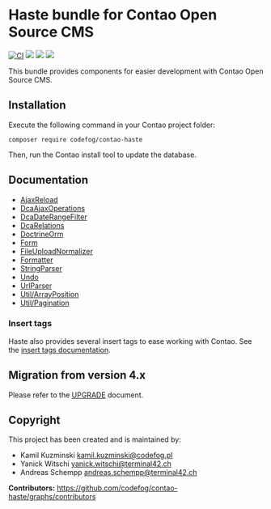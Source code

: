 # Haste bundle for Contao Open Source CMS

[![CI](https://github.com/codefog/contao-haste/actions/workflows/ci.yml/badge.svg)](https://github.com/codefog/contao-haste/actions/workflows/ci.yml)
[![](https://img.shields.io/packagist/v/codefog/contao-haste.svg)](https://packagist.org/packages/codefog/contao-haste)
[![](https://img.shields.io/packagist/l/codefog/contao-haste.svg)](https://github.com/codefog/contao-haste/blob/master/LICENSE)
[![](https://img.shields.io/packagist/dt/codefog/contao-haste.svg)](https://packagist.org/packages/codefog/contao-haste)

This bundle provides components for easier development with Contao Open Source CMS.


## Installation

Execute the following command in your Contao project folder:

```
composer require codefog/contao-haste
```

Then, run the Contao install tool to update the database.


## Documentation

- [AjaxReload](docs/AjaxReload.md)
- [DcaAjaxOperations](docs/DcaAjaxOperations.md)
- [DcaDateRangeFilter](docs/DcaDateRangeFilter.md)
- [DcaRelations](docs/DcaRelations.md)
- [DoctrineOrm](docs/DoctrineOrm.md)
- [Form](docs/Form.md)
- [FileUploadNormalizer](docs/FileUploadNormalizer.md)
- [Formatter](docs/Formatter.md)
- [StringParser](docs/StringParser.md)
- [Undo](docs/Undo.md)
- [UrlParser](docs/UrlParser.md)
- [Util/ArrayPosition](docs/Util/ArrayPosition.md)
- [Util/Pagination](docs/Util/Pagination.md)

### Insert tags

Haste also provides several insert tags to ease working with Contao.
See the [insert tags documentation](docs/InsertTags.md).


## Migration from version 4.x

Please refer to the [UPGRADE](UPGRADE.md) document.


## Copyright

This project has been created and is maintained by:

* Kamil Kuzminski <kamil.kuzminski@codefog.pl>
* Yanick Witschi <yanick.witschi@terminal42.ch>
* Andreas Schempp <andreas.schempp@terminal42.ch>

**Contributors:** https://github.com/codefog/contao-haste/graphs/contributors
